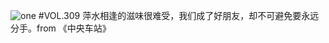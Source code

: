 ![one](http://image.wufazhuce.com/Fl5ghGZL93DeB2Hdu6wY7dPZ410i)
#VOL.309
萍水相逢的滋味很难受，我们成了好朋友，却不可避免要永远分手。from 《中央车站》